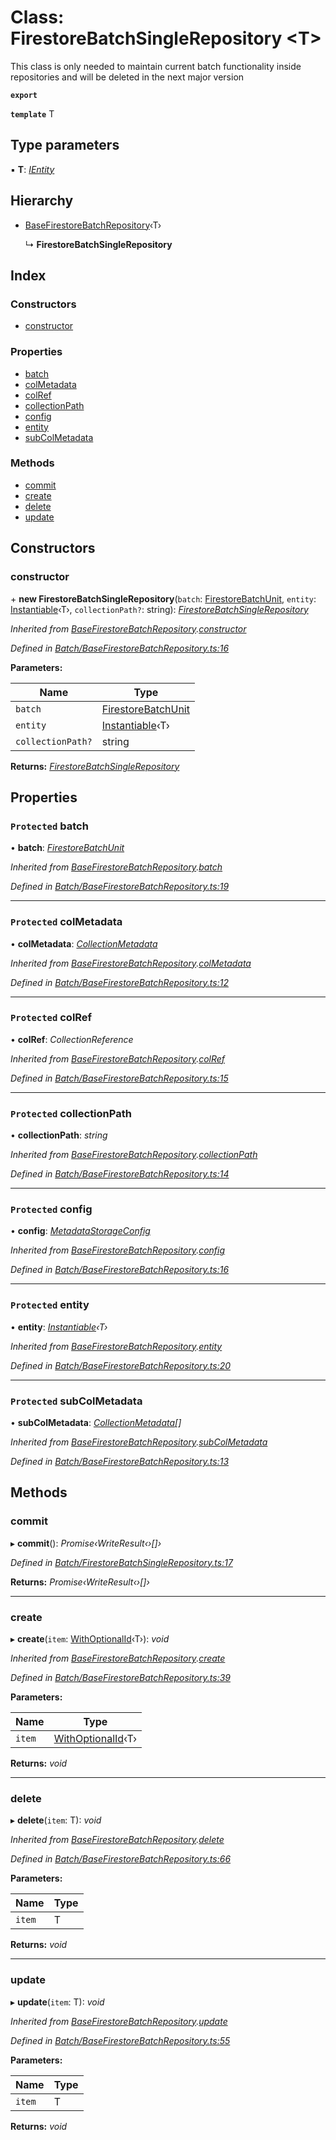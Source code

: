 
# Class: FirestoreBatchSingleRepository <**T**>

This class is only needed to maintain current batch functionality
inside repositories and will be deleted in the next major version

**`export`** 

**`template`** T

## Type parameters

▪ **T**: *[IEntity](../interfaces/ientity.md)*

## Hierarchy

* [BaseFirestoreBatchRepository](basefirestorebatchrepository.md)‹T›

  ↳ **FirestoreBatchSingleRepository**

## Index

### Constructors

* [constructor](firestorebatchsinglerepository.md#constructor)

### Properties

* [batch](firestorebatchsinglerepository.md#protected-batch)
* [colMetadata](firestorebatchsinglerepository.md#protected-colmetadata)
* [colRef](firestorebatchsinglerepository.md#protected-colref)
* [collectionPath](firestorebatchsinglerepository.md#protected-collectionpath)
* [config](firestorebatchsinglerepository.md#protected-config)
* [entity](firestorebatchsinglerepository.md#protected-entity)
* [subColMetadata](firestorebatchsinglerepository.md#protected-subcolmetadata)

### Methods

* [commit](firestorebatchsinglerepository.md#commit)
* [create](firestorebatchsinglerepository.md#create)
* [delete](firestorebatchsinglerepository.md#delete)
* [update](firestorebatchsinglerepository.md#update)

## Constructors

###  constructor

\+ **new FirestoreBatchSingleRepository**(`batch`: [FirestoreBatchUnit](firestorebatchunit.md), `entity`: [Instantiable](../globals.md#instantiable)‹T›, `collectionPath?`: string): *[FirestoreBatchSingleRepository](firestorebatchsinglerepository.md)*

*Inherited from [BaseFirestoreBatchRepository](basefirestorebatchrepository.md).[constructor](basefirestorebatchrepository.md#constructor)*

*Defined in [Batch/BaseFirestoreBatchRepository.ts:16](https://github.com/wovalle/fireorm/blob/5547513/src/Batch/BaseFirestoreBatchRepository.ts#L16)*

**Parameters:**

Name | Type |
------ | ------ |
`batch` | [FirestoreBatchUnit](firestorebatchunit.md) |
`entity` | [Instantiable](../globals.md#instantiable)‹T› |
`collectionPath?` | string |

**Returns:** *[FirestoreBatchSingleRepository](firestorebatchsinglerepository.md)*

## Properties

### `Protected` batch

• **batch**: *[FirestoreBatchUnit](firestorebatchunit.md)*

*Inherited from [BaseFirestoreBatchRepository](basefirestorebatchrepository.md).[batch](basefirestorebatchrepository.md#protected-batch)*

*Defined in [Batch/BaseFirestoreBatchRepository.ts:19](https://github.com/wovalle/fireorm/blob/5547513/src/Batch/BaseFirestoreBatchRepository.ts#L19)*

___

### `Protected` colMetadata

• **colMetadata**: *[CollectionMetadata](../interfaces/collectionmetadata.md)*

*Inherited from [BaseFirestoreBatchRepository](basefirestorebatchrepository.md).[colMetadata](basefirestorebatchrepository.md#protected-colmetadata)*

*Defined in [Batch/BaseFirestoreBatchRepository.ts:12](https://github.com/wovalle/fireorm/blob/5547513/src/Batch/BaseFirestoreBatchRepository.ts#L12)*

___

### `Protected` colRef

• **colRef**: *CollectionReference*

*Inherited from [BaseFirestoreBatchRepository](basefirestorebatchrepository.md).[colRef](basefirestorebatchrepository.md#protected-colref)*

*Defined in [Batch/BaseFirestoreBatchRepository.ts:15](https://github.com/wovalle/fireorm/blob/5547513/src/Batch/BaseFirestoreBatchRepository.ts#L15)*

___

### `Protected` collectionPath

• **collectionPath**: *string*

*Inherited from [BaseFirestoreBatchRepository](basefirestorebatchrepository.md).[collectionPath](basefirestorebatchrepository.md#protected-collectionpath)*

*Defined in [Batch/BaseFirestoreBatchRepository.ts:14](https://github.com/wovalle/fireorm/blob/5547513/src/Batch/BaseFirestoreBatchRepository.ts#L14)*

___

### `Protected` config

• **config**: *[MetadataStorageConfig](../interfaces/metadatastorageconfig.md)*

*Inherited from [BaseFirestoreBatchRepository](basefirestorebatchrepository.md).[config](basefirestorebatchrepository.md#protected-config)*

*Defined in [Batch/BaseFirestoreBatchRepository.ts:16](https://github.com/wovalle/fireorm/blob/5547513/src/Batch/BaseFirestoreBatchRepository.ts#L16)*

___

### `Protected` entity

• **entity**: *[Instantiable](../globals.md#instantiable)‹T›*

*Inherited from [BaseFirestoreBatchRepository](basefirestorebatchrepository.md).[entity](basefirestorebatchrepository.md#protected-entity)*

*Defined in [Batch/BaseFirestoreBatchRepository.ts:20](https://github.com/wovalle/fireorm/blob/5547513/src/Batch/BaseFirestoreBatchRepository.ts#L20)*

___

### `Protected` subColMetadata

• **subColMetadata**: *[CollectionMetadata](../interfaces/collectionmetadata.md)[]*

*Inherited from [BaseFirestoreBatchRepository](basefirestorebatchrepository.md).[subColMetadata](basefirestorebatchrepository.md#protected-subcolmetadata)*

*Defined in [Batch/BaseFirestoreBatchRepository.ts:13](https://github.com/wovalle/fireorm/blob/5547513/src/Batch/BaseFirestoreBatchRepository.ts#L13)*

## Methods

###  commit

▸ **commit**(): *Promise‹WriteResult‹›[]›*

*Defined in [Batch/FirestoreBatchSingleRepository.ts:17](https://github.com/wovalle/fireorm/blob/5547513/src/Batch/FirestoreBatchSingleRepository.ts#L17)*

**Returns:** *Promise‹WriteResult‹›[]›*

___

###  create

▸ **create**(`item`: [WithOptionalId](../globals.md#withoptionalid)‹T›): *void*

*Inherited from [BaseFirestoreBatchRepository](basefirestorebatchrepository.md).[create](basefirestorebatchrepository.md#create)*

*Defined in [Batch/BaseFirestoreBatchRepository.ts:39](https://github.com/wovalle/fireorm/blob/5547513/src/Batch/BaseFirestoreBatchRepository.ts#L39)*

**Parameters:**

Name | Type |
------ | ------ |
`item` | [WithOptionalId](../globals.md#withoptionalid)‹T› |

**Returns:** *void*

___

###  delete

▸ **delete**(`item`: T): *void*

*Inherited from [BaseFirestoreBatchRepository](basefirestorebatchrepository.md).[delete](basefirestorebatchrepository.md#delete)*

*Defined in [Batch/BaseFirestoreBatchRepository.ts:66](https://github.com/wovalle/fireorm/blob/5547513/src/Batch/BaseFirestoreBatchRepository.ts#L66)*

**Parameters:**

Name | Type |
------ | ------ |
`item` | T |

**Returns:** *void*

___

###  update

▸ **update**(`item`: T): *void*

*Inherited from [BaseFirestoreBatchRepository](basefirestorebatchrepository.md).[update](basefirestorebatchrepository.md#update)*

*Defined in [Batch/BaseFirestoreBatchRepository.ts:55](https://github.com/wovalle/fireorm/blob/5547513/src/Batch/BaseFirestoreBatchRepository.ts#L55)*

**Parameters:**

Name | Type |
------ | ------ |
`item` | T |

**Returns:** *void*

